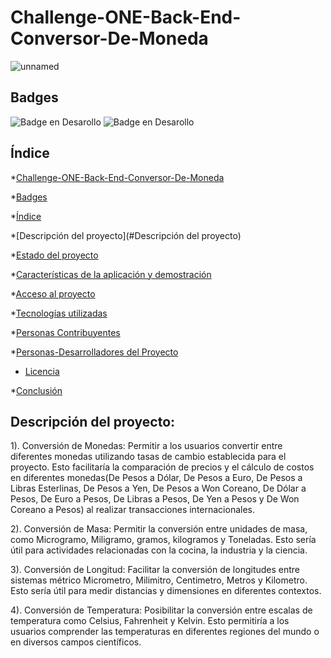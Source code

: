 # Challenge-ONE-Back-End-Conversor-De-Moneda
![unnamed](https://github.com/aristobulo99/Challenge-ONE-Back-End-Conversor-De-Moneda/assets/64171570/fe743d3c-095f-4fd9-8f1e-89604fe60451)

## Badges
![Badge en Desarollo](https://img.shields.io/badge/STATUS-%20Culminado-green)
![Badge en Desarollo](https://img.shields.io/badge/VERSION-%200.0.1-green)

## Índice

*[Challenge-ONE-Back-End-Conversor-De-Moneda](#Challenge-ONE-Back-End-Conversor-De-Moneda)

*[Badges](#Badges)

*[Índice](#Índice)

*[Descripción del proyecto](#Descripción del proyecto)

*[Estado del proyecto](#Estado-del-proyecto)

*[Características de la aplicación y demostración](#Características-de-la-aplicación-y-demostración)

*[Acceso al proyecto](#acceso-proyecto)

*[Tecnologías utilizadas](#tecnologías-utilizadas)

*[Personas Contribuyentes](#personas-contribuyentes)

*[Personas-Desarrolladores del Proyecto](#personas-desarrolladores)

* [Licencia](#licencia)

*[Conclusión](#conclusión)

## Descripción del proyecto:
  1). Conversión de Monedas: Permitir a los usuarios convertir entre diferentes monedas utilizando tasas de cambio establecida para el proyecto. Esto facilitaría   la comparación de precios y el cálculo de costos en diferentes monedas(De Pesos a Dólar, De Pesos a Euro, De Pesos a Libras Esterlinas, De Pesos a Yen, De Pesos a Won Coreano, De Dólar a Pesos, De Euro a Pesos, De Libras a Pesos, De Yen a Pesos y De Won Coreano a Pesos) al realizar transacciones internacionales.

  2). Conversión de Masa: Permitir la conversión entre unidades de masa, como Microgramo, Miligramo, gramos, kilogramos y Toneladas. Esto sería útil para actividades relacionadas con la cocina, la industria y la ciencia.

  3). Conversión de Longitud: Facilitar la conversión de longitudes entre sistemas métrico Micrometro, Milimitro, Centimetro, Metros y Kilometro. Esto sería útil para medir distancias y dimensiones en diferentes contextos.

  4). Conversión de Temperatura: Posibilitar la conversión entre escalas de temperatura como Celsius, Fahrenheit y Kelvin. Esto permitiría a los usuarios comprender las temperaturas en diferentes regiones del mundo o en diversos campos científicos.

